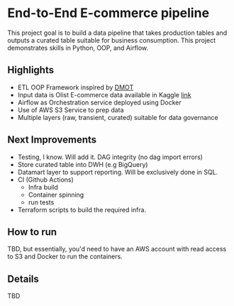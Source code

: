 # End-to-End E-commerce pipeline

This project goal is to build a data pipeline that takes production tables and outputs a curated table suitable for business consumption. This project demonstrates skills in Python, OOP, and Airflow. 


## Highlights
- ETL OOP Framework inspired by [DMOT](https://towardsdatascience.com/dmot-a-design-pattern-for-etl-data-model-orchestrator-transformer-c0d7baacb8c7)
- Input data is Olist E-commerce data available in Kaggle [link](https://www.kaggle.com/datasets/olistbr/brazilian-ecommerce?select=olist_customers_dataset.csv)
- Airflow as Orchestration service deployed using Docker
- Use of AWS S3 Service to prep data
- Multiple layers (raw, transient, curated) suitable for data governance

## Next Improvements
- Testing, I know. Will add it. 
     DAG integrity (no dag import errors)
- Store curated table into DWH (e.g BigQuery)
- Datamart layer to support reporting. Will be exclusively done in SQL.
- CI (Github Actions)
    - Infra build
    - Container spinning
    - run tests
- Terraform scripts to build the required infra.

## How to run

TBD, but essentially, you'd need to have an AWS account with read access to S3 and Docker to run the containers. 

## Details

TBD